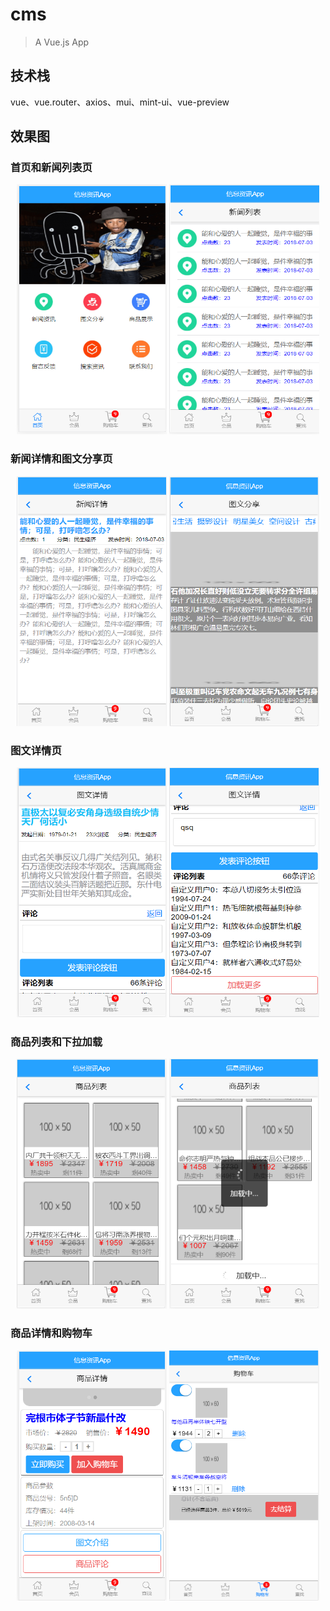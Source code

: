 # cms

> A Vue.js App

## 技术栈

vue、vue.router、axios、mui、mint-ui、vue-preview

## 效果图
<h3>首页和新闻列表页</h3>
<div align=center>
  <img src="https://github.com/wangc1993/vue-cms-app/blob/master/pic/首页.png" width="240" height="400" alt="图片描述文字"/>
  <img src="https://github.com/wangc1993/vue-cms-app/blob/master/pic/新闻列表.png" width="240" height="400" alt="图片描述文字"/>
</div>
<h3>新闻详情和图文分享页</h3>
<div align=center>
  <img src="https://github.com/wangc1993/vue-cms-app/blob/master/pic/新闻详情.png" width="240" height="400" alt="图片描述文字"/>
  <img src="https://github.com/wangc1993/vue-cms-app/blob/master/pic/图文分享.png" width="240" height="400" alt="图片描述文字"/>
</div>
<h3>图文详情页</h3>
<div align=center>
  <img src="https://github.com/wangc1993/vue-cms-app/blob/master/pic/图文详情.png" width="240" height="400" alt="图片描述文字"/>
  <img src="https://github.com/wangc1993/vue-cms-app/blob/master/pic/图文详情2.png" width="240" height="400" alt="图片描述文字"/>
</div>
<h3>商品列表和下拉加载</h3>
<div align=center>
  <img src="https://github.com/wangc1993/vue-cms-app/blob/master/pic/商品列表.png" width="240" height="400" alt="图片描述文字"/>
  <img src="https://github.com/wangc1993/vue-cms-app/blob/master/pic/商品下拉加载.png" width="240" height="400" alt="图片描述文字"/>
</div>
<h3>商品详情和购物车</h3>
<div align=center>
  <img src="https://github.com/wangc1993/vue-cms-app/blob/master/pic/商品详情.png" width="240" height="400" alt="图片描述文字"/>
  <img src="https://github.com/wangc1993/vue-cms-app/blob/master/pic/购物车.png" width="240" height="400" alt="图片描述文字"/>
</div>


